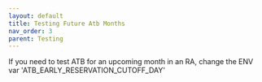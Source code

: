 ```yaml
---
layout: default
title: Testing Future Atb Months
nav_order: 3
parent: Testing
---
```


If you need to test ATB for an upcoming month in an RA, change the ENV var 'ATB_EARLY_RESERVATION_CUTOFF_DAY'